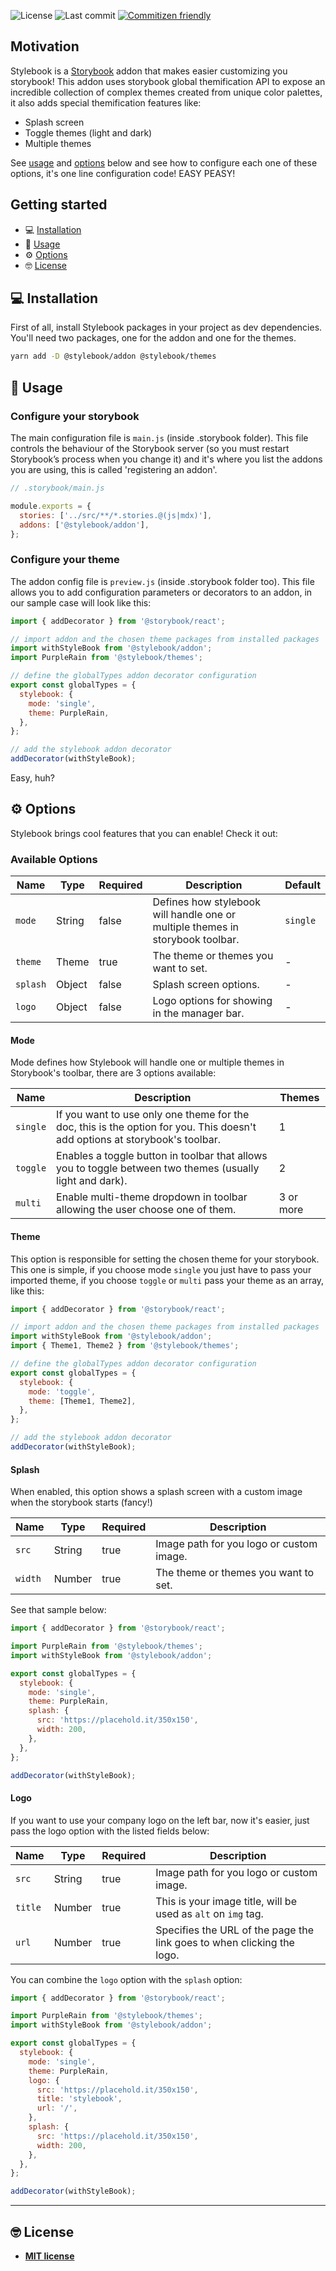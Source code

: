 ![License](https://img.shields.io/github/license/stylebooks/stylebook.svg?style=flat-square&color=9cf)
![Last commit](https://img.shields.io/github/last-commit/stylebooks/stylebook.svg?style=flat-square&color=blueviolet)
[![Commitizen friendly](https://img.shields.io/badge/commitizen-friendly-brightgreen.svg?style=flat-square&color=ff69b4)](http://commitizen.github.io/cz-cli)

## Motivation

Stylebook is a [Storybook](https://storybook.js.org/) addon that makes easier customizing you storybook!
This addon uses storybook global themification API to expose an incredible collection of complex themes created from unique color palettes, it also adds special themification features like:

- Splash screen
- Toggle themes (light and dark)
- Multiple themes

See [usage](#usage) and [options](#options) below and see how to configure each one of these options, it's one line configuration code! EASY PEASY!

## Getting started

- 💻 [Installation](#installation)
- 🎯 [Usage](#usage)
- ⚙️ [Options](#options)
- 🤓 [License](#license)

## 💻 Installation

First of all, install Stylebook packages in your project as dev dependencies.
You'll need two packages, one for the addon and one for the themes.

```sh
yarn add -D @stylebook/addon @stylebook/themes
```

## 🎯 Usage

### Configure your storybook

The main configuration file is `main.js` (inside .storybook folder). This file controls the behaviour of the Storybook server (so you must restart Storybook’s process when you change it) and it's where you list the addons you are using, this is called 'registering an addon'.

```js
// .storybook/main.js

module.exports = {
  stories: ['../src/**/*.stories.@(js|mdx)'],
  addons: ['@stylebook/addon'],
};
```

### Configure your theme

The addon config file is `preview.js` (inside .storybook folder too). This file allows you to add configuration parameters or decorators to an addon, in our sample case will look like this:

```js
import { addDecorator } from '@storybook/react';

// import addon and the chosen theme packages from installed packages
import withStyleBook from '@stylebook/addon';
import PurpleRain from '@stylebook/themes';

// define the globalTypes addon decorator configuration
export const globalTypes = {
  stylebook: {
    mode: 'single',
    theme: PurpleRain,
  },
};

// add the stylebook addon decorator
addDecorator(withStyleBook);
```

Easy, huh?

## ⚙️ Options

Stylebook brings cool features that you can enable! Check it out:

### Available Options

| Name     | Type   | Required | Description                                                                    | Default  |
| -------- | ------ | -------- | ------------------------------------------------------------------------------ | -------- |
| `mode`   | String | false    | Defines how stylebook will handle one or multiple themes in storybook toolbar. | `single` |
| `theme`  | Theme  | true     | The theme or themes you want to set.                                           | -        |
| `splash` | Object | false    | Splash screen options.                                                         | -        |
| `logo`   | Object | false    | Logo options for showing in the manager bar.                                   | -        |

#### Mode

Mode defines how Stylebook will handle one or multiple themes in Storybook's toolbar, there are 3 options available:

| Name     | Description                                                                                                                 | Themes    |
| -------- | --------------------------------------------------------------------------------------------------------------------------- | --------- |
| `single` | If you want to use only one theme for the doc, this is the option for you. This doesn't add options at storybook's toolbar. | 1         |
| `toggle` | Enables a toggle button in toolbar that allows you to toggle between two themes (usually light and dark).                   | 2         |
| `multi`  | Enable multi-theme dropdown in toolbar allowing the user choose one of them.                                                | 3 or more |

#### Theme

This option is responsible for setting the chosen theme for your storybook.
This one is simple, if you choose mode `single` you just have to pass your imported theme, if you choose `toggle` or `multi` pass your theme as an array, like this:

```js
import { addDecorator } from '@storybook/react';

// import addon and the chosen theme packages from installed packages
import withStyleBook from '@stylebook/addon';
import { Theme1, Theme2 } from '@stylebook/themes';

// define the globalTypes addon decorator configuration
export const globalTypes = {
  stylebook: {
    mode: 'toggle',
    theme: [Theme1, Theme2],
  },
};

// add the stylebook addon decorator
addDecorator(withStyleBook);
```

#### Splash

When enabled, this option shows a splash screen with a custom image when the storybook starts (fancy!)

| Name    | Type   | Required | Description                              |
| ------- | ------ | -------- | ---------------------------------------- |
| `src`   | String | true     | Image path for you logo or custom image. |
| `width` | Number | true     | The theme or themes you want to set.     |

See that sample below:

```js
import { addDecorator } from '@storybook/react';

import PurpleRain from '@stylebook/themes';
import withStyleBook from '@stylebook/addon';

export const globalTypes = {
  stylebook: {
    mode: 'single',
    theme: PurpleRain,
    splash: {
      src: 'https://placehold.it/350x150',
      width: 200,
    },
  },
};

addDecorator(withStyleBook);
```

#### Logo

If you want to use your company logo on the left bar, now it's easier, just pass the logo option with the listed fields below:

| Name    | Type   | Required | Description                                                            |
| ------- | ------ | -------- | ---------------------------------------------------------------------- |
| `src`   | String | true     | Image path for you logo or custom image.                               |
| `title` | Number | true     | This is your image title, will be used as `alt` on `img` tag.          |
| `url`   | Number | true     | Specifies the URL of the page the link goes to when clicking the logo. |

You can combine the `logo` option with the `splash` option:

```js
import { addDecorator } from '@storybook/react';

import PurpleRain from '@stylebook/themes';
import withStyleBook from '@stylebook/addon';

export const globalTypes = {
  stylebook: {
    mode: 'single',
    theme: PurpleRain,
    logo: {
      src: 'https://placehold.it/350x150',
      title: 'stylebook',
      url: '/',
    },
    splash: {
      src: 'https://placehold.it/350x150',
      width: 200,
    },
  },
};

addDecorator(withStyleBook);
```

---

## 🤓 License

- **[MIT license](http://opensource.org/licenses/mit-license.php)**
